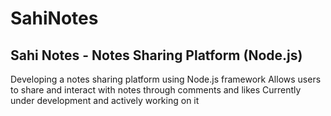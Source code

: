 # SahiNotes

## Sahi Notes - Notes Sharing Platform (Node.js)

Developing a notes sharing platform using Node.js framework
Allows users to share and interact with notes through comments and likes
Currently under development and actively working on it